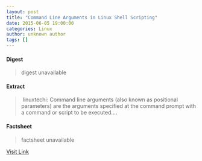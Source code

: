 ```yaml
---
layout: post
title: "Command Line Arguments in Linux Shell Scripting"
date: 2015-06-05 19:00:00
categories: Linux
author: unknown author
tags: []
---
```



#### Digest
>digest unavailable

#### Extract
>&nbsp;linuxtechi: Command line arguments (also known as positional parameters) are the arguments specified at the command prompt with a command or script to be executed....

#### Factsheet
>factsheet unavailable

[Visit Link](http://www.linuxtoday.com/developer/command-line-arguments-in-linux-shell-scripting-150604214011.html)


